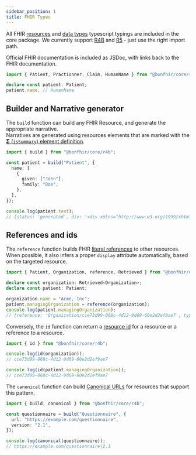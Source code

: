 ```yaml
---
sidebar_position: 1
title: FHIR Types
---
```


All FHIR [resources](https://hl7.org/fhir/resourcelist.html) and [data types](https://hl7.org/fhir/datatypes.html)
typescript typings are included in the core package.
We currently support [R4B](https://hl7.org/fhir/R4B/index.html) and [R5](https://hl7.org/fhir/R5/index.html) - just use the right import path.

Official FHIR documentation is included as JSDoc, with links back to the FHIR documentation.

```typescript
import { Patient, Practionner, Claim, HumanName } from "@bonfhir/core/r4b";

declare const patient: Patient;
patient.name; // HumanName
```

## Builder and Narrative generator

The `build` function can build any FHIR Resource, and generate the appropriate narrative.  
Narratives are generated using resources elements that are marked with the
[**Σ** (`isSummary`) element definition](https://hl7.org/fhir/elementdefinition-definitions.html#ElementDefinition.isSummary).

```typescript
import { build } from "@bonfhir/core/r4b";

const patient = build("Patient", {
  name: [
    {
      given: ["John"],
      family: "Doe",
    },
  ],
});

console.log(patient.text);
// {status: 'generated', div: '<div xmlns="http://www.w3.org/1999/xhtml"><ul><li>…</span><ul><li>John Doe</li></ul></li></ul></div>'}
```

## References and ids

The `reference` function builds FHIR [literal references](https://hl7.org/fhir/references.html#literal) to other resources.
When possible, it also infers a proper `display` attribute automatically, based on the targeted resource.

```typescript
import { Patient, Organization, reference, Retrieved } from "@bonfhir/core/r4b";

declare const organization: Retrieved<Organization>;
declare const patient: Patient;

organization.name = "Acme, Inc";
patient.managingOrganization = reference(organization);
console.log(patient.managingOrganization);
// {reference: 'Organization/cce73d99-068c-4d12-9d69-60e2d2ef9ae7', type: 'Organization', display: 'Acme, Inc'}
```

Conversely, the `id` function can return a [resource id](https://hl7.org/fhir/R4B/resource-definitions.html#Resource.id)
for a resource or a reference to a resource.

```typescript
import { id } from "@bonfhir/core/r4b";

console.log(id(organization));
// cce73d99-068c-4d12-9d69-60e2d2ef9ae7

console.log(id(patient.managingOrganization));
// cce73d99-068c-4d12-9d69-60e2d2ef9ae7
```

The `canonical` function can build [Canonical URLs](https://hl7.org/fhir/references.html#canonical) for resources that
support this pattern.

```typescript
import { build, canonical } from "@bonfhir/core/r4b";

const questionnaire = build("Questionnaire", {
  url: "https://example.com/questionnaire",
  version: "2.1",
});

console.log(canonical(questionnaire));
// https://example.com/questionnaire|2.1
```
